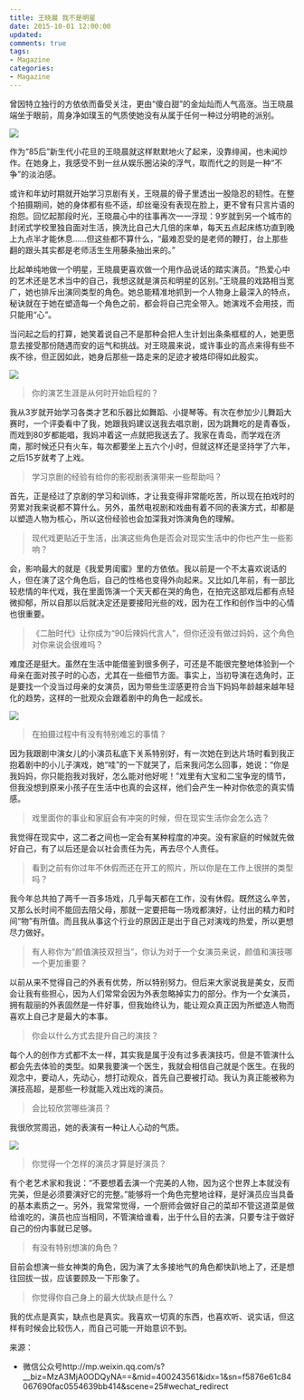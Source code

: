 ```yaml
---
title: 王晓晨 我不是明星
date: 2015-10-01 12:00:00
updated:
comments: true
tags:
- Magazine
categories:
- Magazine
---
```


曾因特立独行的方依依而备受关注，更由“傻白甜”的金灿灿而人气高涨。当王晓晨端坐于眼前，周身净如璞玉的气质使她没有从属于任何一种过分明艳的派别。

<!--more-->

![](/img/magazine/010/014-001.jpeg)

作为“85后”新生代小花旦的王晓晨就这样默默地火了起来，没靠绯闻，也未闻炒作。在她身上，我感受不到一丝从娱乐圈沾染的浮气，取而代之的则是一种“不争”的淡泊感。


或许和年幼时期就开始学习京剧有关，王晓晨的骨子里透出一股隐忍的韧性。在整个拍摄期间，她的身体都有些不适，却丝毫没有表现在脸上，更不曾有只言片语的抱怨。回忆起那段时光，王晓晨心中的往事再次一一浮现：9岁就到另一个城市的封闭式学校里独自面对生活，换洗比自己大几倍的床单，每天五点起床练功直到晚上九点半才能休息......但这些都不算什么，“最难忍受的是老师的鞭打，台上那些翻的跟头其实都是老师活生生用藤条抽出来的。”


比起单纯地做一个明星，王晓晨更喜欢做一个用作品说话的踏实演员。“热爱心中的艺术还是艺术当中的自己，我想这就是演员和明星的区别。”王晓晨的戏路相当宽广，她也排斥出演同类型的角色。她总能精准地抓到一个人物身上最深入的特点，秘诀就在于她在塑造每一个角色之前，都会将自己完全带入。她演戏不会用技，而只能用“心”。

当问起之后的打算，她笑着说自己不是那种会把人生计划出条条框框的人，她更愿意去接受那份随遇而安的运气和挑战。对王晓晨来说，或许事业的高点来得有些不疾不徐，但正因如此，她身后那些一路走来的足迹才被烙印得如此殷实。

![](/img/magazine/010/014-002.jpg)

>你的演艺生涯是从何时开始启程的？

我从3岁就开始学习各类才艺和乐器比如舞蹈、小提琴等。有次在参加少儿舞蹈大赛时，一个评委看中了我，她跟我妈建议送我去唱京剧，因为跳舞吃的是青春饭，而戏到80岁都能唱，我妈冲着这一点就把我送去了。我家在青岛，而学戏在济南，那时候还只有火车，每次都要坐上五六个小时，但就这样还是坚持学了六年，之后15岁就考了上戏。


>学习京剧的经验有给你的影视剧表演带来一些帮助吗？

首先，正是经过了京剧的学习和训练，才让我变得非常能吃苦，所以现在拍戏时的劳累对我来说都不算什么。另外，虽然电视剧和戏曲有着不同的表演方式，却都是以塑造人物为核心，所以这份经验也会加深我对饰演角色的理解。


>现代戏更贴近于生活，出演这些角色是否会对现实生活中的你也产生一些影响？

会，影响最大的就是《我爱男闺蜜》里的方依依。我以前是一个不太喜欢说话的人，但在演了这个角色后，自己的性格也变得外向起来。又比如几年前，有一部比较悲情的年代戏，我在里面饰演一个天天都在哭的角色，在拍完这部戏后都有点轻微抑郁，所以自那以后就决定还是要接阳光些的戏，因为在工作和创作当中的心情也很重要。


>《二胎时代》让你成为“90后辣妈代言人”，但你还没有做过妈妈，这个角色对你来说会很难吗？

难度还是挺大。虽然在生活中能借鉴到很多例子，可还是不能很完整地体验到一个母亲在面对孩子时的心态，尤其在一些细节方面。事实上，当初导演在选角时，正是要找一个没当过母亲的女演员，因为带些生涩感更符合当下妈妈年龄越来越年轻化的趋势，这样的一批观众会跟着剧中的角色一起成长。

![](/img/magazine/010/014-003.jpeg)

>在拍摄过程中有没有特别难忘的事情？

因为我跟剧中演女儿的小演员私底下关系特别好，有一次她在到达片场时看到我正抱着剧中的小儿子演戏，她“哇”的一下就哭了，后来我问怎么回事，她说：“你是我妈妈，你只能抱我对我好，怎么能对他好呢！”戏里有大宝和二宝争宠的情节，但我没想到原来小孩子在生活中也真的会这样，他们会产生一种对你依恋的真实情感。


>戏里面你的事业和家庭会有冲突的时候，但在现实生活你会怎么选？

我觉得在现实中，这二者之间也一定会有某种程度的冲突。没有家庭的时候就先做好自己，有了以后还是会以社会责任为先，再去尽个人责任。


>看到之前有你过年不休假而还在开工的照片，所以你是在工作上很拼的类型吗？

我今年总共拍了两千一百多场戏，几乎每天都在工作，没有休假。既然这么辛苦，又那么长时间不能回去陪父母，那就一定要把每一场戏都演好，让付出的精力和时间“物”有所值。而且我从事这个行业的原因正是出于自己对演戏的热爱，所以更想尽力做好。


>有人称你为“颜值演技双担当”，你认为对于一个女演员来说，颜值和演技哪一个更加重要？

以前从来不觉得自己的外表有优势，所以特别努力。但后来大家说我是美女，反而会让我有些担心，因为人们常常会因为外表忽略掉实力的部分。作为一个女演员，拥有靓丽的外表固然是一件好事，但我始终认为，能让观众真正因为所塑造人物而喜欢上自己才是最大的本事。


>你会以什么方式去提升自己的演技？

每个人的创作方式都不太一样，其实我是属于没有过多表演技巧，但是不管演什么都会先去体验的类型。如果我要演一个医生，我就会相信自己就是个医生。在我的观念中，要动人，先动心，想打动观众，首先自己要被打动。我认为真正能被称为演技高超，是那些一秒就能入戏出戏的演员。


>会比较欣赏哪些演员？

我很欣赏周迅，她的表演有一种让人心动的气质。

![](/img/magazine/010/014-004.jpeg)

>你觉得一个怎样的演员才算是好演员？

有个老艺术家和我说：“不要想着去演一个完美的人物，因为这个世界上本就没有完美，但是必须要演好它的完整。”能够将一个角色完整地诠释，是好演员应当具备的基本素质之一。另外，我常常觉得，一个厨师会做好自己的菜却不管这道菜是做给谁吃的，演员也应当相同，不管演给谁看，出于什么目的去演，只要专注于做好自己的份内事就已足够。


>有没有特别想演的角色？

目前会想演一些女神类的角色，因为演了太多接地气的角色都快趴地上了，还是想往回拔一拔，应该要顾及一下形象了。


>你觉得你自己身上的最大优缺点是什么？

我的优点是真实，缺点也是真实。我喜欢一切真的东西，也喜欢听、说实话，但这样有时候会比较伤人，而自己可能一开始意识不到。

来源：
* 微信公众号http://mp.weixin.qq.com/s?__biz=MzA3MjA0ODQyNA==&mid=400243561&idx=1&sn=f5876e61c84067690fac0554639bb414&scene=25#wechat_redirect
